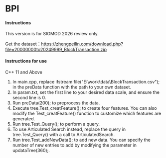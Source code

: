 # BPI

#### Instructions

This version is for SIGMOD 2026 review only.

Get the dataset：https://zhengpeilin.com/download.php?file=20000000to20249999_BlockTransaction.zip

#### Instructions for use
C++ 11 and Above

1. In main.cpp, replace ifstream file("E:\\work\\data\\BlockTransaction.csv"); in the preData function with the path to your own dataset.
2. In param.txt, set the first line to your desired data scale, and ensure the second line is 0.
3. Run preData(200); to preprocess the data.
4. Execute tree.Test_creatFeature(); to create four features. You can also modify the Test_creatFeature() function to customize which features are generated.
5. Run tree.Test_Query(); to perform a query.
6. To use Articulated Search instead, replace the query in tree.Test_Query() with a call to ArticulatedSearch.
7. Run tree.Test_addNewData(); to add new data. You can specify the number of new entries to add by modifying the parameter in updataTree(360);.
